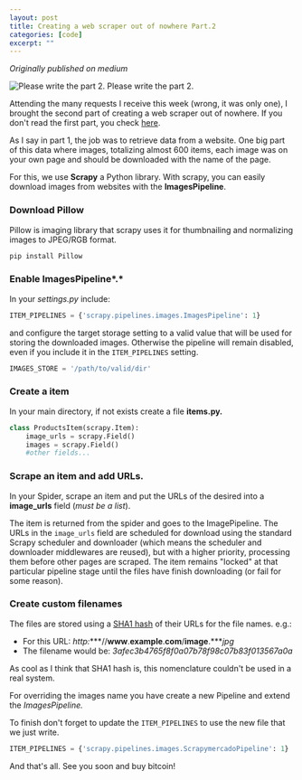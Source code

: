 ```yaml
---
layout: post
title: Creating a web scraper out of nowhere Part.2
categories: [code]
excerpt: ""
---
```


_Originally published on medium_

![Please write the part 2. Please write the
part 2.](https://cdn-images-1.medium.com/max/800/1*lTwQrvqPeT2Gk7TqvhvFFg.gif)

Attending the many requests I receive this week (wrong, it was only
one), I brought the second part of creating a web scraper out of
nowhere. If you don't read the first part, you check
[here](https://medium.com/the-computer-engineer-weekly-code-challenge/creating-a-web-scraper-out-of-nowhere-part-1-830c2bb272c0).

As I say in part 1, the job was to retrieve data from a website. One big
part of this data where images, totalizing almost 600 items, each image
was on your own page and should be downloaded with the name of the page.

For this, we use **Scrapy** a Python library. With scrapy, you can
easily download images from websites with the **ImagesPipeline**.

### Download Pillow

Pillow is imaging library that scrapy uses it for thumbnailing and
normalizing images to JPEG/RGB format.

```bash
pip install Pillow
```

### Enable ImagesPipeline*.*

In your *settings.py* include:

```python
ITEM_PIPELINES = {'scrapy.pipelines.images.ImagesPipeline': 1}
```

and configure the target storage setting to a valid value that will be
used for storing the downloaded images. Otherwise the pipeline will
remain disabled, even if you include it in the
`ITEM_PIPELINES` setting.

```python
IMAGES_STORE = '/path/to/valid/dir'
```

### Create a item

In your main directory, if not exists create a file **items.py.**

```python
class ProductsItem(scrapy.Item):
    image_urls = scrapy.Field()
    images = scrapy.Field()
    #other fields...
```

### Scrape an item and add URLs.

In your Spider, scrape an item and put the URLs of the desired into a
**image_urls** field (*must be a list*).

The item is returned from the spider and goes to the ImagePipeline. The
URLs in the `image_urls` field are
scheduled for download using the standard Scrapy scheduler and
downloader (which means the scheduler and downloader middlewares are
reused), but with a higher priority, processing them before other pages
are scraped. The item remains "locked" at that particular pipeline stage
until the files have finish downloading (or fail for some reason).

### Create custom filenames

The files are stored using a [SHA1
hash](https://en.wikipedia.org/wiki/SHA_hash_functions) of their URLs for the file names. e.g.:

-   For this URL:
    *http:****//****www****.****example****.****com****/****image****.****jpg*
-   The filename would be:
    *3afec3b4765f8f0a07b78f98c07b83f013567a0a*

As cool as I think that SHA1 hash is, this nomenclature couldn't be used
in a real system.

For overriding the images name you have create a new Pipeline and extend
the *ImagesPipeline.*

To finish don't forget to update the `ITEM_PIPELINES` to use the new file that we just write.

```python
ITEM_PIPELINES = {'scrapy.pipelines.images.ScrapymercadoPipeline': 1}
```

And that's all. See you soon and buy bitcoin!
